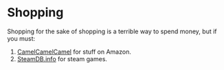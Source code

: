 # Shopping

Shopping for the sake of shopping is a terrible way to spend money, but if you must:

1. [CamelCamelCamel](https://camelcamelcamel.com/) for stuff on Amazon.
2. [SteamDB.info](https://steamdb.info/) for steam games.

